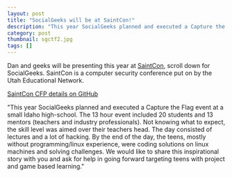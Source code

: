 ```yaml
---
layout: post 
title: "SocialGeeks will be at SaintCon!"
description: "This year SocialGeeks planned and executed a Capture the Flag event at a small Idaho high-school."
category: post 
thumbnail: sgctf2.jpg
tags: []
---
```


Dan and geeks will be presenting this year at <a href="http://www.saintcon.org/" target="_blank">SaintCon</a>, scroll down for SocialGeeks.  SaintCon is a computer security conference put on by the Utah Educational Network. 

<a href="https://github.com/SocialGeeks/npo/blob/master/cfp/saintcon_abstract.md" target="_blank">SaintCon CFP details on GitHub</a>  
	
"This year SocialGeeks planned and executed a Capture the Flag event at a small Idaho high-school. The 13 hour event included 20 students and 13 mentors (teachers and industry professionals). Not knowing what to expect, the skill level was aimed over their teachers head. The day consisted of lectures and a lot of hacking. By the end of the day, the teens, mostly without programming/linux experience, were coding solutions on linux machines and solving challenges. We would like to share this inspirational story with you and ask for help in going forward targeting teens with project and game based learning."  

